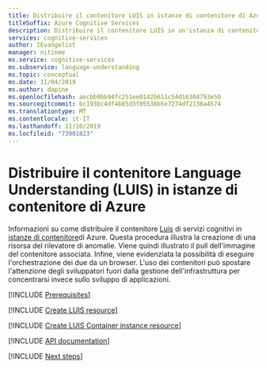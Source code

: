 ```yaml
---
title: Distribuire il contenitore LUIS in istanze di contenitore di Azure
titleSuffix: Azure Cognitive Services
description: Distribuire il contenitore LUIS in un'istanza di contenitore di Azure e testarlo in un Web browser.
services: cognitive-services
author: IEvangelist
manager: nitinme
ms.service: cognitive-services
ms.subservice: language-understanding
ms.topic: conceptual
ms.date: 11/04/2019
ms.author: dapine
ms.openlocfilehash: aecbb9bb94fc251ee0142b611c54d16304793e50
ms.sourcegitcommit: bc193bc4df4b85d3f05538b5e7274df2138a4574
ms.translationtype: MT
ms.contentlocale: it-IT
ms.lasthandoff: 11/10/2019
ms.locfileid: "73901823"
---
```

# <a name="deploy-the-language-understanding-luis-container-to-azure-container-instances"></a>Distribuire il contenitore Language Understanding (LUIS) in istanze di contenitore di Azure

Informazioni su come distribuire il contenitore [Luis](luis-container-howto.md) di servizi cognitivi in [istanze di contenitore](https://docs.microsoft.com/azure/container-instances/)di Azure. Questa procedura illustra la creazione di una risorsa del rilevatore di anomalie. Viene quindi illustrato il pull dell'immagine del contenitore associata. Infine, viene evidenziata la possibilità di eseguire l'orchestrazione dei due da un browser. L'uso dei contenitori può spostare l'attenzione degli sviluppatori fuori dalla gestione dell'infrastruttura per concentrarsi invece sullo sviluppo di applicazioni.

[!INCLUDE [Prerequisites](../containers/includes/container-prerequisites.md)]

[!INCLUDE [Create LUIS resource](includes/create-luis-resource.md)]

[!INCLUDE [Create LUIS Container instance resource](../containers/includes/create-container-instances-resource.md)]

[!INCLUDE [API documentation](../../../includes/cognitive-services-containers-api-documentation.md)]

[!INCLUDE [Next steps](../containers/includes/containers-next-steps.md)]
